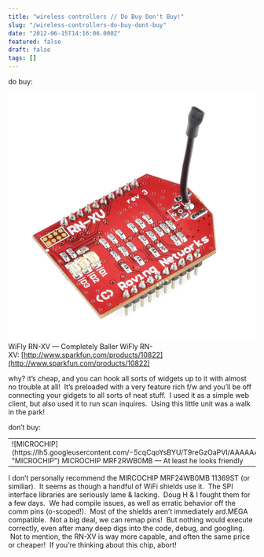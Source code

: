 ```yaml
---
title: "wireless controllers // Do Buy Don't Buy!"
slug: "/wireless-controllers-do-buy-dont-buy"
date: "2012-06-15T14:16:06.000Z"
featured: false
draft: false
tags: []
---
```


do buy:

![WiFly Module](./images/10822-01.jpg "WiFly Module") WiFly RN-XV — Completely Baller WiFly RN-XV: [http://www.sparkfun.com/products/10822](http://www.sparkfun.com/products/10822)

why? it’s cheap, and you can hook all sorts of widgets up to it with almost no trouble at all!  It’s preloaded with a very feature rich f/w and you’ll be off connecting your gidgets to all sorts of neat stuff.  I used it as a simple web client, but also used it to run scan inquires.  Using this little unit was a walk in the park!

don’t buy:

<table><tbody><tr><td>![MICROCHIP](https://lh5.googleusercontent.com/-5cqCqoYsBYU/T9reGzOaPVI/AAAAAAAABcE/2fwJanKz0jw/s692/20120615_000227.jpg "MICROCHIP") MICROCHIP MRF2RWB0MB — At least he looks friendly

</td><td>![MICROCHIP2](https://lh6.googleusercontent.com/-KRaecI6XfGE/T9reKaBj6lI/AAAAAAAABcM/itVwpaHGn_w/s692/20120615_000235.jpg "MICROCHIP2") but it’s actually a total jerk!

</td></tr></tbody></table>I don’t personally recommend the MIRCOCHIP MRF24WB0MB 11369ST (or similiar).  It seems as though a handful of WiFi shields use it.  The SPI interface libraries are seriously lame & lacking.  Doug H & I fought them for a few days.  We had compile issues, as well as erratic behavior off the comm pins (o-scoped!).  Most of the shields aren’t immediately ard.MEGA compatible.  Not a big deal, we can remap pins!  But nothing would execute correctly, even after many deep digs into the code, debug, and googling.  Not to mention, the RN-XV is way more capable, and often the same price or cheaper!  If you’re thinking about this chip, abort!
